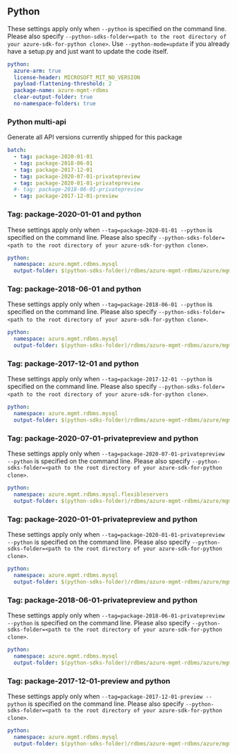 ## Python

These settings apply only when `--python` is specified on the command line.
Please also specify `--python-sdks-folder=<path to the root directory of your azure-sdk-for-python clone>`.
Use `--python-mode=update` if you already have a setup.py and just want to update the code itself.

```  yaml $(python) 
python:
  azure-arm: true
  license-header: MICROSOFT_MIT_NO_VERSION
  payload-flattening-threshold: 2
  package-name: azure-mgmt-rdbms
  clear-output-folder: true
  no-namespace-folders: true
```

### Python multi-api

Generate all API versions currently shipped for this package

```yaml $(multiapi)
batch:
  - tag: package-2020-01-01
  - tag: package-2018-06-01
  - tag: package-2017-12-01
  - tag: package-2020-07-01-privatepreview
  - tag: package-2020-01-01-privatepreview
  #- tag: package-2018-06-01-privatepreview
  - tag: package-2017-12-01-preview
```

### Tag: package-2020-01-01 and python

These settings apply only when `--tag=package-2020-01-01 --python` is specified on the command line.
Please also specify `--python-sdks-folder=<path to the root directory of your azure-sdk-for-python clone>`.

``` yaml $(tag) == 'package-2020-01-01' && $(python)
python:
  namespace: azure.mgmt.rdbms.mysql
  output-folder: $(python-sdks-folder)/rdbms/azure-mgmt-rdbms/azure/mgmt/rdbms/mysql
```

### Tag: package-2018-06-01 and python

These settings apply only when `--tag=package-2018-06-01 --python` is specified on the command line.
Please also specify `--python-sdks-folder=<path to the root directory of your azure-sdk-for-python clone>`.

``` yaml $(tag) == 'package-2018-06-01' && $(python)
python:
  namespace: azure.mgmt.rdbms.mysql
  output-folder: $(python-sdks-folder)/rdbms/azure-mgmt-rdbms/azure/mgmt/rdbms/mysql
```

### Tag: package-2017-12-01 and python

These settings apply only when `--tag=package-2017-12-01 --python` is specified on the command line.
Please also specify `--python-sdks-folder=<path to the root directory of your azure-sdk-for-python clone>`.

``` yaml $(tag) == 'package-2017-12-01' && $(python)
python:
  namespace: azure.mgmt.rdbms.mysql
  output-folder: $(python-sdks-folder)/rdbms/azure-mgmt-rdbms/azure/mgmt/rdbms/mysql
```

### Tag: package-2020-07-01-privatepreview and python

These settings apply only when `--tag=package-2020-07-01-privatepreview --python` is specified on the command line.
Please also specify `--python-sdks-folder=<path to the root directory of your azure-sdk-for-python clone>`.

``` yaml $(tag) == 'package-2020-07-01-privatepreview' && $(python)
python:
  namespace: azure.mgmt.rdbms.mysql.flexibleservers
  output-folder: $(python-sdks-folder)/rdbms/azure-mgmt-rdbms/azure/mgmt/rdbms/mysql/flexibleservers
```

### Tag: package-2020-01-01-privatepreview and python

These settings apply only when `--tag=package-2020-01-01-privatepreview --python` is specified on the command line.
Please also specify `--python-sdks-folder=<path to the root directory of your azure-sdk-for-python clone>`.

``` yaml $(tag) == 'package-2020-01-01-privatepreview' && $(python)
python:
  namespace: azure.mgmt.rdbms.mysql
  output-folder: $(python-sdks-folder)/rdbms/azure-mgmt-rdbms/azure/mgmt/rdbms/mysql
```

### Tag: package-2018-06-01-privatepreview and python

These settings apply only when `--tag=package-2018-06-01-privatepreview --python` is specified on the command line.
Please also specify `--python-sdks-folder=<path to the root directory of your azure-sdk-for-python clone>`.

``` yaml $(tag) == 'package-2018-06-01-privatepreview' && $(python)
python:
  namespace: azure.mgmt.rdbms.mysql
  output-folder: $(python-sdks-folder)/rdbms/azure-mgmt-rdbms/azure/mgmt/rdbms/mysql
```

### Tag: package-2017-12-01-preview and python

These settings apply only when `--tag=package-2017-12-01-preview --python` is specified on the command line.
Please also specify `--python-sdks-folder=<path to the root directory of your azure-sdk-for-python clone>`.

``` yaml $(tag) == 'package-2017-12-01-preview' && $(python)
python:
  namespace: azure.mgmt.rdbms.mysql
  output-folder: $(python-sdks-folder)/rdbms/azure-mgmt-rdbms/azure/mgmt/rdbms/mysql
```